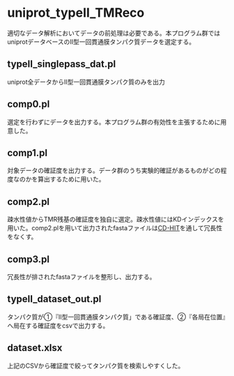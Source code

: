# uniprot_typeII_TMReco
適切なデータ解析においてデータの前処理は必要である。本プログラム群ではuniprotデータベースのⅡ型一回貫通膜タンパク質データを選定する。

## typeII_singlepass_dat.pl
uniprot全データからⅡ型一回貫通膜タンパク質のみを出力

## comp0.pl
選定を行わずにデータを出力する。本プログラム群の有効性を主張するために用意した。

## comp1.pl
対象データの確証度を出力する。データ群のうち実験的確証があるものがどの程度なのかを算出するために用いた。

## comp2.pl
疎水性値からTMR残基の確証度を独自に選定。疎水性値にはKDインデックスを用いた。comp2.plを用いて出力されたfastaファイルは[CD-HIT](http://weizhong-lab.ucsd.edu/cdhit-web-server/cgi-bin/index.cgi)を通して冗長性をなくす。

## comp3.pl
冗長性が排されたfastaファイルを整形し、出力する。

## typeII_dataset_out.pl
タンパク質が①『Ⅱ型一回貫通膜タンパク質」である確証度、②『各局在位置』へ局在する確証度をcsvで出力する。

## dataset.xlsx
上記のCSVから確証度で絞ってタンパク質を検索しやすくした。

